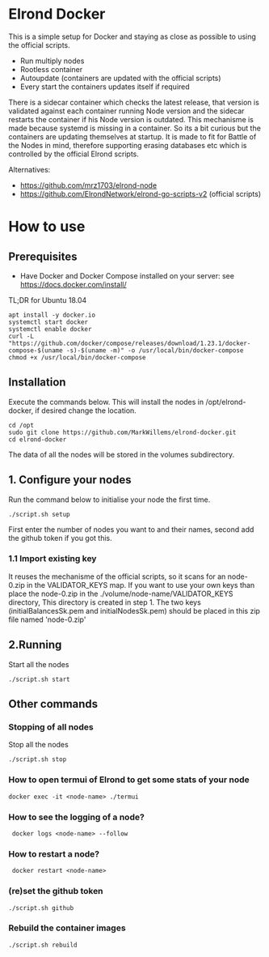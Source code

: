 # Elrond Docker
This is a simple setup for Docker and staying as close as possible to using the official scripts.

* Run multiply nodes
* Rootless container
* Autoupdate (containers are updated with the official scripts)
* Every start the containers updates itself if required

There is a sidecar container which checks the latest release, that version is validated against each container running Node version and the sidecar restarts the container if his Node version is outdated. This mechanisme is made because systemd is missing in a container. So its a bit curious but the containers are updating themselves at startup. It is made to fit for Battle of the Nodes in mind, therefore supporting erasing databases etc which is controlled by the official Elrond scripts.

Alternatives:
- https://github.com/mrz1703/elrond-node
- https://github.com/ElrondNetwork/elrond-go-scripts-v2 (official scripts)

# How to use

## Prerequisites
- Have Docker and Docker Compose installed on your server: see <a href="https://docs.docker.com/install/" target="_blank">https://docs.docker.com/install/</a>

TL;DR for Ubuntu 18.04
```
apt install -y docker.io
systemctl start docker
systemctl enable docker
curl -L "https://github.com/docker/compose/releases/download/1.23.1/docker-compose-$(uname -s)-$(uname -m)" -o /usr/local/bin/docker-compose
chmod +x /usr/local/bin/docker-compose
```


## Installation
Execute the commands below. This will install the nodes in /opt/elrond-docker, if desired change the location.
```
cd /opt
sudo git clone https://github.com/MarkWillems/elrond-docker.git
cd elrond-docker
```

The data of all the nodes will be stored in the volumes subdirectory.

## 1. Configure your nodes
Run the command below to initialise your node the first time.

``
./script.sh setup
``

First enter the number of nodes you want to and their names, second add the github token if you got this.

### 1.1 Import existing key
It reuses the mechanisme of the official scripts, so it scans for an node-0.zip in the VALIDATOR_KEYS map. If you want to use your own keys than place the node-0.zip in the ./volume/node-name/VALIDATOR_KEYS directory, This directory is created in step 1. The two keys (initialBalancesSk.pem and initialNodesSk.pem) should be placed in this zip file named 'node-0.zip'

## 2.Running

Start all the nodes
```
./script.sh start
```

## Other commands

### Stopping of all nodes

Stop all the nodes
```
./script.sh stop
```

### How to open termui of Elrond to get some stats of your node

```
docker exec -it <node-name> ./termui

```
### How to see the logging of a node?

```
 docker logs <node-name> --follow
```

### How to restart a node?
```
 docker restart <node-name>
```

### (re)set the github token
```
./script.sh github
```

### Rebuild the container images
```
./script.sh rebuild
```
